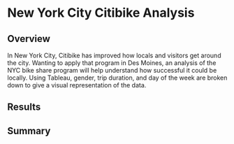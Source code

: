 # New York City Citibike Analysis

## Overview

In New York City, Citibike has improved how locals and visitors get around the city.  Wanting to apply that program in Des Moines, an analysis of the NYC bike share program will help understand how successful it could be locally. Using Tableau, gender, trip duration, and day of the week are broken down to give a visual representation of the data.

## Results


## Summary

